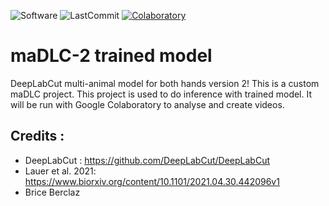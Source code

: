 ![Software](https://img.shields.io/badge/software-DeepLabCut-blueviolet)
![LastCommit](https://img.shields.io/github/last-commit/bearbrice/maDLC_MM_hands2)
[![Colaboratory](https://colab.research.google.com/assets/colab-badge.svg "Colaboratory maDLC-2")](https://colab.research.google.com/github/Bearbrice/maDLC_MM_hands2_trained/blob/main/COLAB_maDLC2_VideoAnalysis.ipynb)

# maDLC-2 trained model
DeepLabCut multi-animal model for both hands version 2!
This is a custom maDLC project. This project is used to do inference with trained model. It will be run with Google Colaboratory to analyse and create videos.

## Credits :
* DeepLabCut : https://github.com/DeepLabCut/DeepLabCut
* Lauer et al. 2021: https://www.biorxiv.org/content/10.1101/2021.04.30.442096v1
* Brice Berclaz


